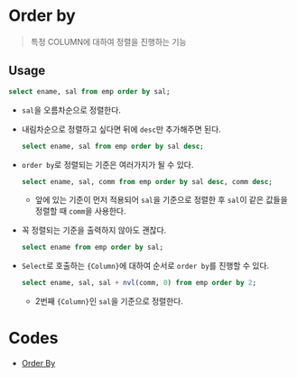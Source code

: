 # Order by

> 특정 COLUMN에 대하여 정렬을 진행하는 기능

## Usage

```sql
select ename, sal from emp order by sal;
```

* `sal`을 오름차순으로 정렬한다.

* 내림차순으로 정렬하고 싶다면 뒤에 `desc`만 추가해주면 된다.

  ```sql
  select ename, sal from emp order by sal desc;
  ```

* `order by`로 정렬되는 기준은 여러가지가 될 수 있다.

  ```sql
  select ename, sal, comm from emp order by sal desc, comm desc;
  ```

  * 앞에 있는 기준이 먼저 적용되어 `sal`을 기준으로 정렬한 후 `sal`이 같은 값들을 정렬할 때 `comm`을 사용한다.

* 꼭 정렬되는 기준을 출력하지 않아도 괜찮다.

  ```sql
  select ename from emp order by sal;
  ```

* `Select`로 호출하는 `{Column}`에 대하여 순서로 `order by`를 진행할 수 있다.

  ```sql
  select ename, sal, sal + nvl(comm, 0) from emp order by 2;
  ```

  * 2번째 `{Column}`인 `sal`을 기준으로 정렬한다.

# Codes

* [Order By](https://github.com/TunaHG/Database/blob/master/SQL/3_Orderby.sql)